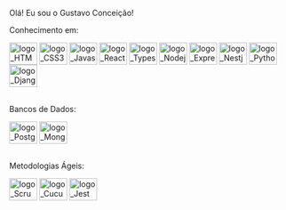 Olá! Eu sou o Gustavo Conceição!



<div style="display: inline_block">
  <p>Conhecimento em:</p>
  <img align="center" alt="logo_HTML5" height="40" width="50" src="https://cdn.jsdelivr.net/gh/devicons/devicon/icons/html5/html5-original-wordmark.svg"/>
  <img align="center" alt="logo_CSS3" height="40" width="50" src="https://cdn.jsdelivr.net/gh/devicons/devicon/icons/css3/css3-original-wordmark.svg"/>
  <img align="center" alt="logo_Javascript" height="40" width="50" src="https://cdn.jsdelivr.net/gh/devicons/devicon/icons/javascript/javascript-original.svg"/>
  <img align="center" alt="logo_Reactjs" height="40" width="50" src="https://cdn.jsdelivr.net/gh/devicons/devicon/icons/react/react-original.svg"/>
  <img align="center" alt="logo_Typescript" height="40" width="50" src="https://cdn.jsdelivr.net/gh/devicons/devicon/icons/typescript/typescript-original.svg"/>
  <img align="center" alt="logo_Nodejs" height="40" width="50" src="https://cdn.jsdelivr.net/gh/devicons/devicon/icons/nodejs/nodejs-plain-wordmark.svg"/>
  <img align="center" alt="logo_Express" height="40" width="50" src="https://cdn.jsdelivr.net/gh/devicons/devicon/icons/express/express-original.svg"/>
    <img align="center" alt="logo_Nestjs" height="40" width="50" src="https://cdn.jsdelivr.net/gh/devicons/devicon/icons/nestjs/nestjs-plain.svg"/>
  <img align="center" alt="logo_Python" height="40" width="50" src="https://cdn.jsdelivr.net/gh/devicons/devicon/icons/python/python-original.svg"/>
  <img align="center" alt="logo_Django" height="40" width="50" src="https://cdn.jsdelivr.net/gh/devicons/devicon/icons/django/django-plain.svg"/>
</div><br/>

<div>
  <p>Bancos de Dados:</p>
  <img align="center" alt="logo_PostgreSQL" height="40" width="50" src="https://cdn.jsdelivr.net/gh/devicons/devicon/icons/postgresql/postgresql-plain.svg"/>
  <img align="center" alt="logo_MongoDB" height="40" width="50" src="https://cdn.jsdelivr.net/gh/devicons/devicon/icons/mongodb/mongodb-original.svg"/>
</div><br>

<div>
  <p>Metodologias Ágeis:</p>
  <img align="center" alt="logo_Scrum" height="40" width="50" src="https://www.svgrepo.com/show/372946/scrum.svg"/>
  <img align="center" alt="logo_Cucumber" height="40" width="50" src="https://cdn.jsdelivr.net/gh/devicons/devicon/icons/cucumber/cucumber-plain.svg"/>
  <img align="center" alt="logo_Jest" height="40" width="50" src="https://cdn.jsdelivr.net/gh/devicons/devicon/icons/jest/jest-plain.svg"/>
</div>


  
